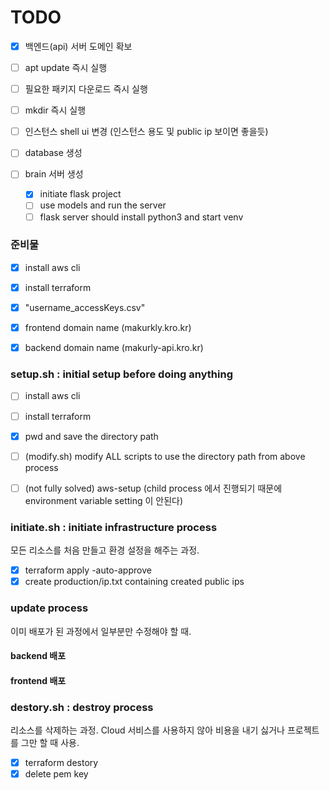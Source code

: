 # TODO

- [x] 백엔드(api) 서버 도메인 확보
- [ ] apt update 즉시 실행
- [ ] 필요한 패키지 다운로드 즉시 실행
- [ ] mkdir 즉시 실행
- [ ] 인스턴스 shell ui 변경 (인스턴스 용도 및 public ip 보이면 좋을듯)

- [ ] database 생성
- [ ] brain 서버 생성
    - [x] initiate flask project
    - [ ] use models and run the server
    - [ ] flask server should install python3 and start venv

### 준비물
- [x] install aws cli
- [x] install terraform
- [x] "username_accessKeys.csv"

- [x] frontend domain name (makurkly.kro.kr)
- [x] backend domain name (makurly-api.kro.kr)

### setup.sh : initial setup before doing anything
- [ ] install aws cli
- [ ] install terraform

- [x] pwd and save the directory path
- [ ] (modify.sh) modify ALL scripts to use the directory path from above process
- [ ] (not fully solved) aws-setup (child process 에서 진행되기 때문에 environment variable setting 이 안된다)

### initiate.sh : initiate infrastructure process
모든 리소스를 처음 만들고 환경 설정을 해주는 과정.
- [x] terraform apply -auto-approve
- [x] create production/ip.txt containing created public ips

### update process
이미 배포가 된 과정에서 일부분만 수정해야 할 때.
#### backend 배포
#### frontend 배포

### destory.sh : destroy process
리소스를 삭제하는 과정. Cloud 서비스를 사용하지 않아 비용을 내기 싫거나 프로젝트를 그만 할 때 사용.
- [x] terraform destory
- [x] delete pem key
